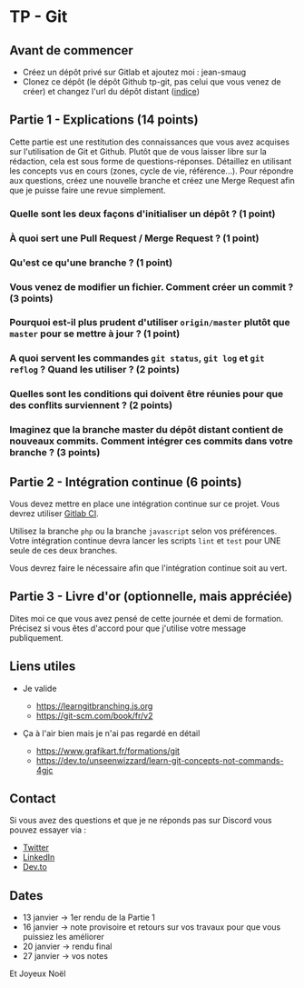 # TP - Git

## Avant de commencer

- Créez un dépôt privé sur Gitlab et ajoutez moi : jean-smaug
- Clonez ce dépôt (le dépôt Github tp-git, pas celui que vous venez de créer) et changez l'url du dépôt distant ([indice](https://git-scm.com/docs/git-remote))

## Partie 1 - Explications (14 points)

Cette partie est une restitution des connaissances que vous avez acquises sur l'utilisation de Git et Github. Plutôt que de vous laisser libre sur la rédaction, cela est sous forme de questions-réponses. Détaillez en utilisant les concepts vus en cours (zones, cycle de vie, référence...).
Pour répondre aux questions, créez une nouvelle branche et créez une Merge Request afin que je puisse faire une revue simplement.

### Quelle sont les deux façons d'initialiser un dépôt ? (1 point)

### À quoi sert une Pull Request / Merge Request ? (1 point)

### Qu'est ce qu'une branche ? (1 point)

### Vous venez de modifier un fichier. Comment créer un commit ? (3 points)

### Pourquoi est-il plus prudent d'utiliser `origin/master` plutôt que `master` pour se mettre à jour ? (1 point)

### A quoi servent les commandes `git status`, `git log` et `git reflog` ? Quand les utiliser ? (2 points)

### Quelles sont les conditions qui doivent être réunies pour que des conflits surviennent ? (2 points)

### Imaginez que la branche master du dépôt distant contient de nouveaux commits. Comment intégrer ces commits dans votre branche ? (3 points)

## Partie 2 - Intégration continue (6 points)

Vous devez mettre en place une intégration continue sur ce projet. Vous devrez utiliser [Gitlab CI](https://docs.gitlab.com/ee/ci/README.html).

Utilisez la branche `php` ou la branche `javascript` selon vos préférences. Votre intégration continue devra lancer les scripts `lint` et `test` pour UNE seule de ces deux branches.

Vous devrez faire le nécessaire afin que l'intégration continue soit au vert.

## Partie 3 - Livre d'or (optionnelle, mais appréciée)

Dites moi ce que vous avez pensé de cette journée et demi de formation.
Précisez si vous êtes d'accord pour que j'utilise votre message publiquement.

## Liens utiles

- Je valide

  - https://learngitbranching.js.org
  - https://git-scm.com/book/fr/v2

- Ça à l'air bien mais je n'ai pas regardé en détail

  - https://www.grafikart.fr/formations/git
  - https://dev.to/unseenwizzard/learn-git-concepts-not-commands-4gjc

## Contact

Si vous avez des questions et que je ne réponds pas sur Discord vous pouvez essayer via :

- [Twitter](https://twitter.com/_MaximeBlanc)
- [LinkedIn](https://www.linkedin.com/in/maxime-blanc-b8b710a6/)
- [Dev.to](https://dev.to/jeansmaug)

## Dates

- 13 janvier &rarr; 1er rendu de la Partie 1
- 16 janvier &rarr; note provisoire et retours sur vos travaux pour que vous puissiez les améliorer
- 20 janvier &rarr; rendu final
- 27 janvier &rarr; vos notes

Et Joyeux Noël
